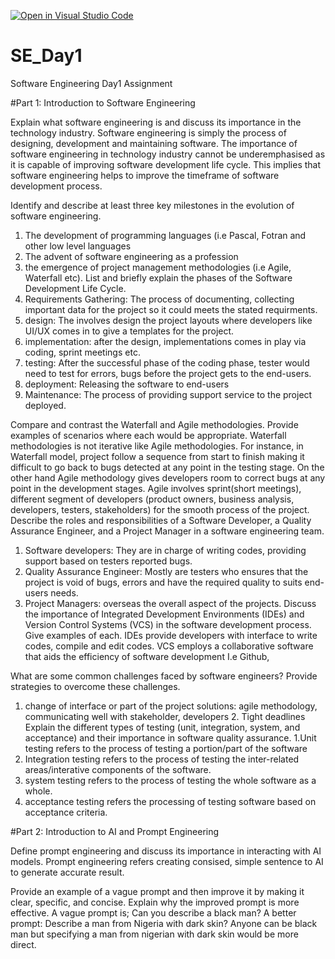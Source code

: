 [![Open in Visual Studio Code](https://classroom.github.com/assets/open-in-vscode-2e0aaae1b6195c2367325f4f02e2d04e9abb55f0b24a779b69b11b9e10269abc.svg)](https://classroom.github.com/online_ide?assignment_repo_id=15591717&assignment_repo_type=AssignmentRepo)
# SE_Day1
Software Engineering Day1 Assignment

#Part 1: Introduction to Software Engineering

Explain what software engineering is and discuss its importance in the technology industry.
Software engineering is simply the process of designing, development and maintaining software. The importance of software engineering in technology industry cannot be underemphasised as it is capable of improving software development life cycle. This implies that software engineering helps to improve the timeframe of software development process.

Identify and describe at least three key milestones in the evolution of software engineering.
1. The development of programming languages (i.e Pascal, Fotran and other low level languages
2. The advent of software engineering as a profession
3. the emergence of  project management methodologies (i.e Agile, Waterfall etc).
List and briefly explain the phases of the Software Development Life Cycle.
1. Requirements Gathering: The process of documenting, collecting important data for the project so it could meets the stated requirments.
2. design: The involves design the project layouts where developers like UI/UX comes in to give a templates for the project.
3. implementation: after the design, implementations comes in play via coding, sprint meetings etc.
4. testing: After the successful phase of the coding phase, tester would need to test for errors, bugs before the project gets to the end-users.
5. deployment: Releasing the software to end-users
6. Maintenance: The process of providing support service to the project deployed.

Compare and contrast the Waterfall and Agile methodologies. Provide examples of scenarios where each would be appropriate.
Waterfall methodologies is not iterative like Agile methodologies. For instance, in Waterfall model, project follow a sequence from start to finish making it difficult to go back to bugs detected at any point in the testing stage. On the other hand Agile methodology gives developers room to correct bugs at any point in the development stages. Agile involves sprint(short meetings), different segment of developers (product owners, business analysis, developers, testers, stakeholders) for the smooth process of the project.
Describe the roles and responsibilities of a Software Developer, a Quality Assurance Engineer, and a Project Manager in a software engineering team.
1. Software developers: They are in charge of writing codes, providing support based on testers reported bugs.
2. Quality Assurance Engineer: Mostly are testers who ensures that the project is void of bugs, errors and have the required quality to suits end-users needs.
3. Project Managers: overseas the overall aspect of the projects.
Discuss the importance of Integrated Development Environments (IDEs) and Version Control Systems (VCS) in the software development process. Give examples of each.
IDEs provide developers with interface to write codes, compile and edit codes. VCS employs a collaborative software that aids the efficiency of software development I.e Github, 

What are some common challenges faced by software engineers? Provide strategies to overcome these challenges.

1. change of interface or part of the project
   solutions: agile methodology, communicating well with stakeholder, developers
   2. Tight deadlines
Explain the different types of testing (unit, integration, system, and acceptance) and their importance in software quality assurance.
1.Unit testing refers to the process of testing a portion/part of the software
2. Integration testing refers to the process of testing the inter-related areas/interative components of the software.
3. system testing refers to the process of testing the whole software as a whole.
4. acceptance testing refers the processing of testing software based on acceptance criteria.

#Part 2: Introduction to AI and Prompt Engineering


Define prompt engineering and discuss its importance in interacting with AI models.
Prompt engineering refers creating consised, simple sentence to AI to generate accurate result.

Provide an example of a vague prompt and then improve it by making it clear, specific, and concise. Explain why the improved prompt is more effective.
A vague prompt is; Can you describe a black man?
A better prompt: Describe a man from Nigeria with dark skin?
Anyone can be black man but specifying a man from nigerian with dark skin would be more direct.
